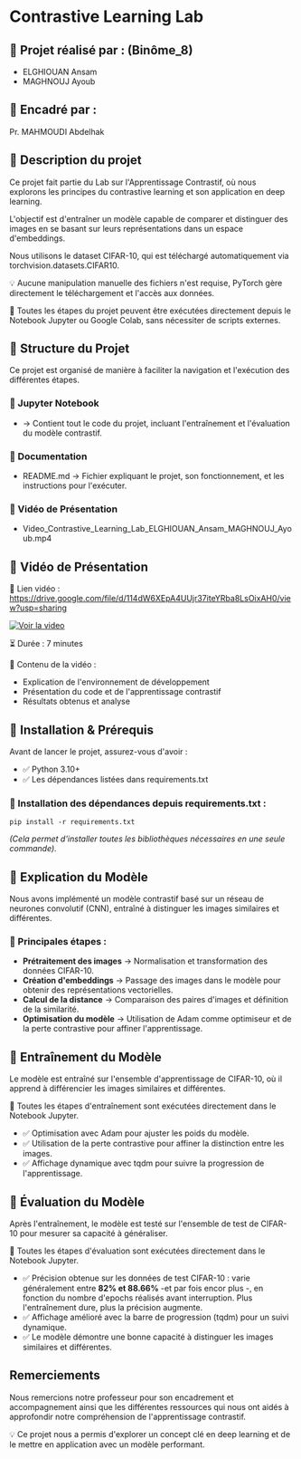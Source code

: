# Contrastive Learning Lab

## 📝 Projet réalisé par : (Binôme_8)
- ELGHIOUAN Ansam
- MAGHNOUJ Ayoub

## 📝 Encadré par :
Pr. MAHMOUDI Abdelhak

## 🔹 Description du projet
Ce projet fait partie du Lab sur l'Apprentissage Contrastif, où nous explorons les principes du contrastive learning et son application en deep learning.

L'objectif est d'entraîner un modèle capable de comparer et distinguer des images en se basant sur leurs représentations dans un espace d'embeddings.

Nous utilisons le dataset CIFAR-10, qui est téléchargé automatiquement via torchvision.datasets.CIFAR10.

💡 Aucune manipulation manuelle des fichiers n'est requise, PyTorch gère directement le téléchargement et l'accès aux données.

📌 Toutes les étapes du projet peuvent être exécutées directement depuis le Notebook Jupyter ou Google Colab, sans nécessiter de scripts externes.

## 🔹 Structure du Projet
Ce projet est organisé de manière à faciliter la navigation et l'exécution des différentes étapes.

### 📂 Jupyter Notebook
- → Contient tout le code du projet, incluant l'entraînement et l'évaluation du modèle contrastif.

### 📂 Documentation
- README.md → Fichier expliquant le projet, son fonctionnement, et les instructions pour l'exécuter.

### 📂 Vidéo de Présentation
- Video_Contrastive_Learning_Lab_ELGHIOUAN_Ansam_MAGHNOUJ_Ayoub.mp4

## 🔹 Vidéo de Présentation
🎥 Lien vidéo : https://drive.google.com/file/d/114dW6XEpA4UUjr37iteYRba8LsOixAH0/view?usp=sharing

[![Voir la video](https://drive.google.com/file/d/1FaUlw1WA3rtlc8mro8hYVu-o1bRnvO3_/view?usp=sharing)](https://drive.google.com/file/d/114dW6XEpA4UUjr37iteYRba8LsOixAH0/preview)

⏳ Durée : 7 minutes

📌 Contenu de la vidéo :
- Explication de l'environnement de développement
- Présentation du code et de l'apprentissage contrastif
- Résultats obtenus et analyse

## 🔹 Installation & Prérequis
Avant de lancer le projet, assurez-vous d'avoir :
- ✅ Python 3.10+
- ✅ Les dépendances listées dans requirements.txt

### 🔹 Installation des dépendances depuis requirements.txt :
```
pip install -r requirements.txt
```
*(Cela permet d'installer toutes les bibliothèques nécessaires en une seule commande).*

## 🔹 Explication du Modèle
Nous avons implémenté un modèle contrastif basé sur un réseau de neurones convolutif (CNN), entraîné à distinguer les images similaires et différentes.

### 📌 Principales étapes :
- **Prétraitement des images** → Normalisation et transformation des données CIFAR-10.
- **Création d'embeddings** → Passage des images dans le modèle pour obtenir des représentations vectorielles.
- **Calcul de la distance** → Comparaison des paires d'images et définition de la similarité.
- **Optimisation du modèle** → Utilisation de Adam comme optimiseur et de la perte contrastive pour affiner l'apprentissage.

## 🔹 Entraînement du Modèle
Le modèle est entraîné sur l'ensemble d'apprentissage de CIFAR-10, où il apprend à différencier les images similaires et différentes.

📌 Toutes les étapes d'entraînement sont exécutées directement dans le Notebook Jupyter.
- ✅ Optimisation avec Adam pour ajuster les poids du modèle.
- ✅ Utilisation de la perte contrastive pour affiner la distinction entre les images.
- ✅ Affichage dynamique avec tqdm pour suivre la progression de l'apprentissage.

## 🔹 Évaluation du Modèle
Après l'entraînement, le modèle est testé sur l'ensemble de test de CIFAR-10 pour mesurer sa capacité à généraliser.

📌 Toutes les étapes d'évaluation sont exécutées directement dans le Notebook Jupyter.
- ✅ Précision obtenue sur les données de test CIFAR-10 : varie généralement entre **82% et 88.66%** -et par fois encor plus -, en fonction du nombre d'epochs réalisés avant interruption. Plus l'entraînement dure, plus la précision augmente.
- ✅ Affichage amélioré avec la barre de progression (tqdm) pour un suivi dynamique.
- ✅ Le modèle démontre une bonne capacité à distinguer les images similaires et différentes.

## Remerciements
Nous remercions notre professeur pour son encadrement et accompagnement ainsi que les différentes ressources qui nous ont aidés à approfondir notre compréhension de l'apprentissage contrastif.

💡 Ce projet nous a permis d'explorer un concept clé en deep learning et de le mettre en application avec un modèle performant.
